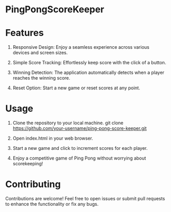 # PingPongScoreKeeper

# Features
1. Responsive Design: Enjoy a seamless experience across various devices and screen sizes.

2. Simple Score Tracking: Effortlessly keep score with the click of a button.

3. Winning Detection: The application automatically detects when a player reaches the winning score.

4. Reset Option: Start a new game or reset scores at any point.

# Usage
1. Clone the repository to your local machine.
git clone https://github.com/your-username/ping-pong-score-keeper.git

2. Open index.html in your web browser.

3. Start a new game and click to increment scores for each player.

4. Enjoy a competitive game of Ping Pong without worrying about scorekeeping!

# Contributing
Contributions are welcome! Feel free to open issues or submit pull requests to enhance the functionality or fix any bugs.
